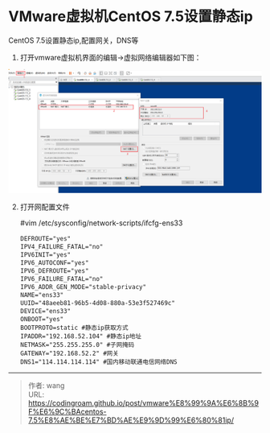 # VMware虚拟机CentOS 7.5设置静态ip


CentOS 7.5设置静态ip,配置网关，DNS等

<!--more-->

1. 打开vmware虚拟机界面的编辑->虚拟网络编辑器如下图：

![ipconfig](/images/vmnet8.png)

2. 打开网配置文件 

   #vim /etc/sysconfig/network-scripts/ifcfg-ens33

   ``` 
   DEFROUTE="yes"
   IPV4_FAILURE_FATAL="no"
   IPV6INIT="yes"
   IPV6_AUTOCONF="yes"
   IPV6_DEFROUTE="yes"
   IPV6_FAILURE_FATAL="no"
   IPV6_ADDR_GEN_MODE="stable-privacy"
   NAME="ens33"
   UUID="48aeeb81-96b5-4d08-880a-53e3f527469c"
   DEVICE="ens33"
   ONBOOT="yes"
   BOOTPROTO=static #静态ip获取方式
   IPADDR="192.168.52.104" #静态ip地址
   NETMASK="255.255.255.0" #子网掩码
   GATEWAY="192.168.52.2" #网关
   DNS1="114.114.114.114" #国内移动联通电信网络DNS
   ```

---

> 作者: wang  
> URL: https://codingroam.github.io/post/vmware%E8%99%9A%E6%8B%9F%E6%9C%BAcentos-7.5%E8%AE%BE%E7%BD%AE%E9%9D%99%E6%80%81ip/  

